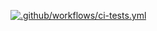 [![.github/workflows/ci-tests.yml](https://github.com/boris-dev24/exemple-jest-cuccumber/actions/workflows/ci-tests.yml/badge.svg)](https://github.com/boris-dev24/exemple-jest-cuccumber/actions/workflows/ci-tests.yml)